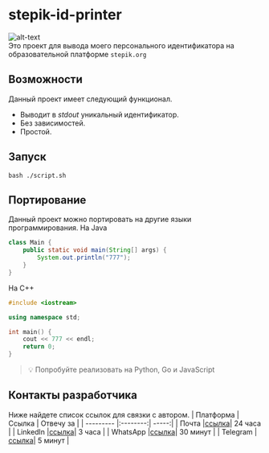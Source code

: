 # stepik-id-printer 
![alt-text](https://ucarecdn.com/02b8ff49-8f2b-4ce9-be84-7d4bdc6b9b67/ "")  
Это проект для вывода моего персонального идентификатора на образовательной платформе `stepik.org`
## Возможности
Данный проект имеет следующий функционал.
- Выводит в *stdout* уникальный идентификатор.
- Без зависимостей.
- Простой.
## Запуск
`bash ./script.sh`
## Портирование
Данный проект можно портировать на другие языки программирования.
На Java
```java
class Main {
	public static void main(String[] args) {
		System.out.println("777");
	}
}
```
На С++
```c++
#include <iostream>

using namespace std;

int main() {
	cout << 777 << endl;
	return 0;
}
```

> :bulb: Попробуйте реализовать на Python, Go и JavaScript

## Контакты разработчика
Ниже найдете список ссылок для связки с автором.
| Платформа | Ссылка   | Отвечу за  |
| --------- |:--------:| -----:|
| Почта     |[ссылка](mail.com)| 24 часа  |
| Linkedln  |[ссылка](ln.com)| 3 часа   |
| WhatsApp  |[ссылка](wp.com)| 30 минут |
| Telegram  |[ссылка](t.com)| 5 минут  |